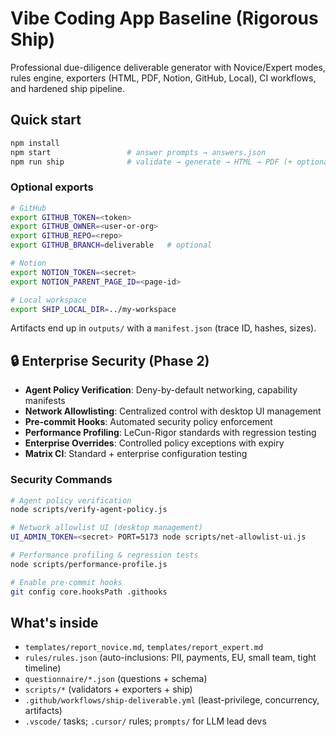# Vibe Coding App Baseline (Rigorous Ship)

Professional due-diligence deliverable generator with Novice/Expert modes, rules engine, exporters (HTML, PDF, Notion, GitHub, Local), CI workflows, and hardened ship pipeline.

## Quick start
```bash
npm install
npm start                 # answer prompts → answers.json
npm run ship              # validate → generate → HTML → PDF (+ optional exports)
```
### Optional exports
```bash
# GitHub
export GITHUB_TOKEN=<token>
export GITHUB_OWNER=<user-or-org>
export GITHUB_REPO=<repo>
export GITHUB_BRANCH=deliverable   # optional

# Notion
export NOTION_TOKEN=<secret>
export NOTION_PARENT_PAGE_ID=<page-id>

# Local workspace
export SHIP_LOCAL_DIR=../my-workspace
```
Artifacts end up in `outputs/` with a `manifest.json` (trace ID, hashes, sizes).

## 🔒 Enterprise Security (Phase 2)
- **Agent Policy Verification**: Deny-by-default networking, capability manifests
- **Network Allowlisting**: Centralized control with desktop UI management
- **Pre-commit Hooks**: Automated security policy enforcement
- **Performance Profiling**: LeCun-Rigor standards with regression testing
- **Enterprise Overrides**: Controlled policy exceptions with expiry
- **Matrix CI**: Standard + enterprise configuration testing

### Security Commands
```bash
# Agent policy verification
node scripts/verify-agent-policy.js

# Network allowlist UI (desktop management)
UI_ADMIN_TOKEN=<secret> PORT=5173 node scripts/net-allowlist-ui.js

# Performance profiling & regression tests
node scripts/performance-profile.js

# Enable pre-commit hooks
git config core.hooksPath .githooks
```

## What's inside
- `templates/report_novice.md`, `templates/report_expert.md`
- `rules/rules.json` (auto-inclusions: PII, payments, EU, small team, tight timeline)
- `questionnaire/*.json` (questions + schema)
- `scripts/*` (validators + exporters + ship)
- `.github/workflows/ship-deliverable.yml` (least-privilege, concurrency, artifacts)
- `.vscode/` tasks; `.cursor/` rules; `prompts/` for LLM lead devs
